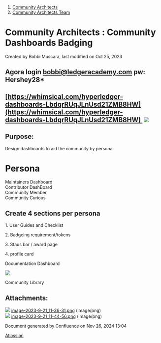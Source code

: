 1. [Community Architects](index.html)
2. [Community Architects Team](Community-Architects-Team_20545564.html)

# Community Architects : Community Dashboards Badging

Created by Bobbi Muscara, last modified on Oct 25, 2023

## Agora login [bobbi@ledgeracademy.com](mailto:bobbi@ledgeracademy.com) pw: Hershey28*

## [https://whimsical.com/hyperledger-dashboards-LbdqrRUqJLnUsd21ZMB8HW](https://whimsical.com/hyperledger-dashboards-LbdqrRUqJLnUsd21ZMB8HW)  ![](attachments/20549374/20561684.png?width=1200)

## Purpose:

Design dashboards to aid the community by persona

# Persona

Maintainers Dashboard  
Contributor DashBoard  
Community Member  
Community Curious

## Create 4 sections per persona

1\. User Guides and Checklist

2\. Badgeing requirement/tokens

3\. Staus bar / award page

4\. profile card 

Documentation Dashboard

![](attachments/20549374/20561685.png?height=250)

Community Library

## Attachments:

![](images/icons/bullet_blue.gif) [image-2023-9-21\_11-36-31.png](attachments/20549374/20561684.png) (image/png)  
![](images/icons/bullet_blue.gif) [image-2023-9-21\_11-44-56.png](attachments/20549374/20561685.png) (image/png)

Document generated by Confluence on Nov 26, 2024 13:04

[Atlassian](http://www.atlassian.com/)
